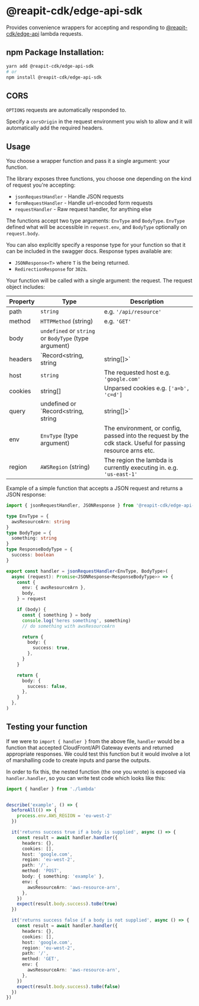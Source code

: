 # @reapit-cdk/edge-api-sdk

Provides convenience wrappers for accepting and responding to [@reapit-cdk/edge-api]('../../constructs/edge-api/readme.md') lambda requests.

## npm Package Installation:
```sh
yarn add @reapit-cdk/edge-api-sdk
# or
npm install @reapit-cdk/edge-api-sdk
```

## CORS
`OPTIONS` requests are automatically responded to.

Specify a `corsOrigin` in the request environment you wish to allow and it will automatically add the required headers.

## Usage
You choose a wrapper function and pass it a single argument: your function.

The library exposes three functions, you choose one depending on the kind of request you're accepting:

* `jsonRequestHandler` - Handle JSON requests
* `formRequestHandler` - Handle url-encoded form requests
* `requestHandler` - Raw request handler, for anything else

The functions accept two type arguments: `EnvType` and `BodyType`.
`EnvType` defined what will be accessible in `request.env`, and `BodyType` optionally on `request.body`.

You can also explicitly specify a response type for your function so that it can be included in the swagger docs.
Response types available are:
* `JSONResponse<T>` where `T` is the being returned.
* `RedirectionResponse` for `302`s.

Your function will be called with a single argument: the request. The request object includes:

| Property | Type | Description |
| ---- | ---- | ---- |
| path | `string` | e.g. `'/api/resource'` |
| method | `HTTPMethod` (string) | e.g. `'GET'` |
| body | `undefined` or `string` or `BodyType` (type argument) |  |
| headers | `Record<string, string | string[]>` | e.g. `{ host: 'google.com', something: ['a', 'b'] }` |
| host | `string` | The requested host e.g. `'google.com'` |
| cookies | string[] | Unparsed cookies e.g. `['a=b', 'c=d']` |
| query | undefined or `Record<string, string | string[]>` | Parsed querystring, if present on the request. e.g. `{ id: '123', something: ['a', 'b'] }` |
| env | `EnvType` (type argument) | The environment, or config, passed into the request by the cdk stack. Useful for passing resource arns etc. |
| region | `AWSRegion` (string) | The region the lambda is currently executing in. e.g. `'us-east-1'` |

Example of a simple function that accepts a JSON request and returns a JSON response:
```ts
import { jsonRequestHandler, JSONResponse } from '@reapit-cdk/edge-api-sdk'

type EnvType = {
  awsResourceArn: string
}
type BodyType = {
  something: string
}
type ResponseBodyType = {
  success: boolean
}

export const handler = jsonRequestHandler<EnvType, BodyType>(
  async (request): Promise<JSONResponse<ResponseBodyType>> => {
    const {
      env: { awsResourceArn },
      body,
    } = request

    if (body) {
      const { something } = body
      console.log('heres something', something)
      // do something with awsResourceArn

      return {
        body: {
          success: true,
        },
      }
    }

    return {
      body: {
        success: false,
      },
    }
  },
)
```

## Testing your function

If we were to `import { handler }` from the above file, `handler` would be a function that accepted CloudFront/API Gateway events and returned appropriate responses. We could test this function but it would involve a lot of marshalling code to create inputs and parse the outputs.

In order to fix this, the nested function (the one you wrote) is exposed via `handler.handler`, so you can write test code which looks like this:
```ts
import { handler } from './lambda'


describe('example', () => {
  beforeAll(() => {
    process.env.AWS_REGION = 'eu-west-2'
  })

  it('returns success true if a body is supplied', async () => {
    const result = await handler.handler({
      headers: {},
      cookies: [],
      host: 'google.com',
      region: 'eu-west-2',
      path: '/',
      method: 'POST',
      body: { something: 'example' },
      env: {
        awsResourceArn: 'aws-resource-arn',
      },
    })
    expect(result.body.success).toBe(true)
  })

  it('returns success false if a body is not supplied', async () => {
    const result = await handler.handler({
      headers: {},
      cookies: [],
      host: 'google.com',
      region: 'eu-west-2',
      path: '/',
      method: 'GET',
      env: {
        awsResourceArn: 'aws-resource-arn',
      },
    })
    expect(result.body.success).toBe(false)
  })
})

```